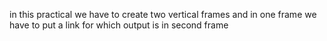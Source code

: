 in this practical we have to create two vertical frames and in one frame we have to put a link for which output is in second frame
